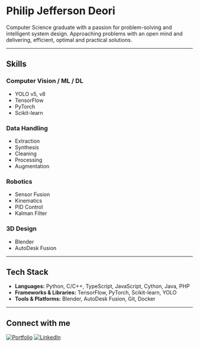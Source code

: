 # Philip Jefferson Deori

Computer Science graduate with a passion for problem-solving and intelligent system design. Approaching problems with an open mind and delivering, efficient, optimal and practical solutions.

---

## Skills

### Computer Vision / ML / DL
- YOLO v5, v8  
- TensorFlow  
- PyTorch  
- Scikit-learn  

### Data Handling
- Extraction  
- Synthesis  
- Cleaning  
- Processing  
- Augmentation  

### Robotics
- Sensor Fusion  
- Kinematics  
- PID Control  
- Kalman Filter  

### 3D Design
- Blender  
- AutoDesk Fusion  

---

## Tech Stack

- **Languages:** Python, C/C++, TypeScript, JavaScript, Cython, Java, PHP  
- **Frameworks & Libraries:** TensorFlow, PyTorch, Scikit-learn, YOLO  
- **Tools & Platforms:** Blender, AutoDesk Fusion, Git, Docker  

---

<!-- ## GitHub Stats

![Your GitHub stats](https://github-readme-stats.vercel.app/api?username=yourusername&show_icons=true&hide_title=true&hide_border=true&theme=default)

--- -->

## Connect with me
[![Portfolio](https://img.shields.io/badge/Portfolio-0A74DA?style=flat&logo=internet-explorer&logoColor=white)](https://portfolio-9952f.web.app)
[![LinkedIn](https://img.shields.io/badge/LinkedIn-blue?style=flat&logo=linkedin&logoColor=white)](https://linkedin.com/in/yourprofile)
